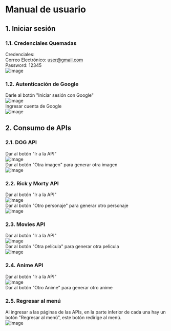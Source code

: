 # Manual de usuario

## 1. Iniciar sesión

### 1.1. Credenciales Quemadas  
Credenciales:  
Correo Electrónico: user@gmail.com  
Password: 12345  
![image](https://github.com/user-attachments/assets/2598f97d-01b6-4a9b-946f-b65b011fdda0)

### 1.2. Autenticación de Google  
Darle al botón "Iniciar sesión con Google"  
![image](https://github.com/user-attachments/assets/85972b9a-a7e9-4d9b-bb7f-2e9014d8806b)  
Ingresar cuenta de Google  
![image](https://github.com/user-attachments/assets/84d97e84-b67f-4b9f-84b4-38e535814ff9)

## 2. Consumo de APIs

### 2.1. DOG API  
Dar al botón "Ir a la API"  
![image](https://github.com/user-attachments/assets/a2f1e41a-f38d-4cc1-8fff-bc3cdeb322e2)  
Dar al botón "Otra imagen" para generar otra imagen  
![image](https://github.com/user-attachments/assets/bd6dd3e3-2598-4c51-8415-34459790c4c3)

### 2.2. Rick y Morty API  
Dar al botón "Ir a la API"  
![image](https://github.com/user-attachments/assets/780bf553-fa56-47df-9b7f-00a0b9b8f6da)  
Dar al botón "Otro personaje" para generar otro personaje  
![image](https://github.com/user-attachments/assets/3c041299-9368-4567-afab-47741abf070f)

### 2.3. Movies API  
Dar al botón "Ir a la API"  
![image](https://github.com/user-attachments/assets/2afdcd1d-5fc4-4e49-8331-3dd2ef436597)  
Dar al botón "Otra película" para generar otra película  
![image](https://github.com/user-attachments/assets/0b7bfc34-d0e8-4d5f-b406-b0b8d6f96a0f)

### 2.4. Anime API  
Dar al botón "Ir a la API"  
![image](https://github.com/user-attachments/assets/8d04bf38-6a20-4e36-b33a-bc72722f5e12)  
Dar al botón "Otro Anime" para generar otro anime

### 2.5. Regresar al menú  
Al ingresar a las páginas de las APIs, en la parte inferior de cada una hay un botón "Regresar al menú", este botón redirige al menú.  
![image](https://github.com/user-attachments/assets/c76e2f04-cb5f-4022-95df-9e05b54ed4b4)


   

     




 
     


